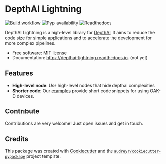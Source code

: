# DepthAI Lightning

[![Build workflow](hhttps://github.com/jojodevel/depthai-lightning/workflows/build/badge.svg)](https://github.com/JojoDevel/depthai-lightning/actions)
![Pypi availability](https://img.shields.io/pypi/v/depthai_lightning.svg)
![Readthedocs](https://readthedocs.org/projects/depthai-lightning/badge/?version=latest)




DepthAI Lightning is a high-level library for [DepthAI](https://github.com/luxonis/depthai-python.git). It aims to reduce the code size for simple applications and to accelerate the development for more complex pipelines.

* Free software: MIT license
* Documentation: https://depthai-lightning.readthedocs.io. (not yet)


## Features

- **High-level node**: Use high-level nodes that hide depthai complexities
- **Shorter code**: Our [examples](examples/) provide short code snippets for using OAK-D devices.

## Contribute

Contributions are very welcome! Just open issues and get in touch.

## Credits

This package was created with [Cookiecutter](https://github.com/audreyr/cookiecutter) and the [`audreyr/cookiecutter-pypackage`](https://github.com/audreyr/cookiecutter-pypackage) project template.
